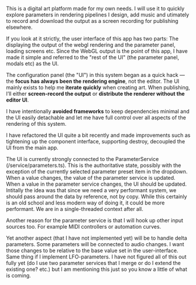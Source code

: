 This is a digital art platform made for my own needs. I will use it to quickly explore parameters in rendering pipelines I design, add music and utimately to record and download the output as a screen recording for publishing elsewhere.

If you look at it strictly, the user interface of this app has two parts: The displaying the output of the webgl rendering and the parameter panel, loading screens etc. Since the WebGL output is the point of this app, I have made it simple and referred to the "rest of the UI" (the parameter panel, modals etc) as the UI.

The configuration panel (the "UI") in this system began as a quick hack — the **focus has always been the rendering engine**, not the editor. The UI mainly exists to help me **iterate quickly** when creating art.
When publishing, I’ll either **screen-record the output** or **distribute the renderer without the editor UI**.

I have intentionally **avoided frameworks** to keep dependencies minimal and the UI easily detachable and let me have full control over all aspects of the rendering of this system.

I have refactored the UI quite a bit recently and made improvements such as tightening up the component interface, supporting destroy, decoupled the UI from the main app.

The UI is currently strongly connected to the ParameterService (/service/parameters.ts). This is the authoritative state, possibly with the exception of the currently selected parameter preset item in the dropdown. When a value changes, the value of the parameter service is updated. When a value in the parameter service changes, the UI should be updated. Intitally the idea was that since we need a very performant system, we should pass around the data by reference, not by copy. While this certainly is an old school and less modern way of doing it, it could be more performant. We are in a single-threaded context after all.

Another reason for the parameter service is that I will hook up other input sources too. For example MIDI controllers or automation curves.

Yet another aspect (that I have not implemented yet) will be to handle delta parameters. Some parameters will be connected to audio changes. I want those changes to be relative to the base value set in the user-interface. Same thing if I implement LFO-parameters. I have not figured all of this out fully yet (do I use two parameter services that I merge or do I extend the existing one? etc.) but I am mentioning this just so you know a little of what is coming.
